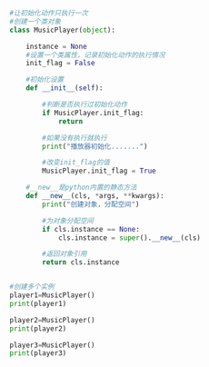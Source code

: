 
<BlogInfo id="952" title="20.初始化动作只执行一次" author="白日梦想猿" pv=0 read_times=0 pre_cost_time="0分35秒" category="面向对象的特性" tag_list="['面向对象的特性']" create_time="2020.03.16 14:42:36" update_time="2020.03.16 14:58:19" />

```python
#让初始化动作只执行一次
#创建一个类对象
class MusicPlayer(object):

    instance = None
    #设置一个类属性，记录初始化动作的执行情况
    init_flag = False

    #初始化设置
    def __init__(self):

        #判断是否执行过初始化动作
        if MusicPlayer.init_flag:
            return

        #如果没有执行就执行
        print("播放器初始化.......")

        #改变init_flag的值
        MusicPlayer.init_flag = True

    #__new__是python内置的静态方法
    def __new__(cls, *args, **kwargs):
        print("创建对象，分配空间")

        #为对象分配空间
        if cls.instance == None:
            cls.instance = super().__new__(cls)

        #返回对象引用
        return cls.instance


#创建多个实例
player1=MusicPlayer()
print(player1)

player2=MusicPlayer()
print(player2)

player3=MusicPlayer()
print(player3)
```
